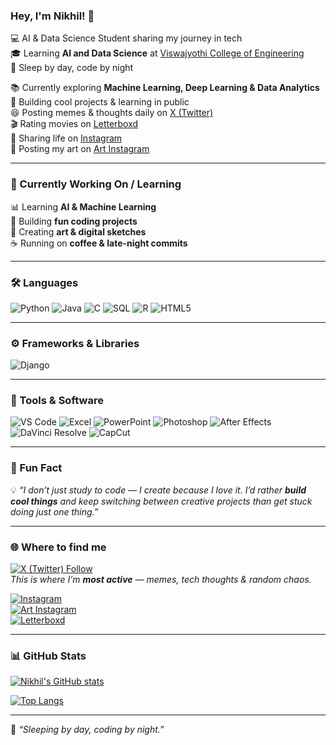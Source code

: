 ### Hey, I'm Nikhil! 👋

💻 AI & Data Science Student sharing my journey in tech  
🎓 Learning **AI and Data Science** at [Viswajyothi College of Engineering](https://vjcet.org/)  
🌙 Sleep by day, code by night  

📚 Currently exploring **Machine Learning, Deep Learning & Data Analytics**  
🚀 Building cool projects & learning in public  
😆 Posting memes & thoughts daily on [X (Twitter)](https://x.com/Nichol8s_3000?t=cG59JT54mo6K2GOgHSU3dw&s=09)  
🎬 Rating movies on [Letterboxd](https://boxd.it/cWdVf)  
📸 Sharing life on [Instagram](https://www.instagram.com/nikhil.3000_?igsh=aW5oZHdzc3I1cXd2)  
🎨 Posting my art on [Art Instagram](https://www.instagram.com/nichol8s_crap?igsh=MWxxM2FtNTc1dTlrdg==)  

---

### 🌱 Currently Working On / Learning  

📊 Learning **AI & Machine Learning**  
🤖 Building **fun coding projects**  
🎨 Creating **art & digital sketches**  
☕ Running on **coffee & late-night commits**  

---

### 🛠️ Languages  

![Python](https://img.shields.io/badge/Python-3776AB?style=for-the-badge&logo=python&logoColor=white)
![Java](https://img.shields.io/badge/Java-007396?style=for-the-badge&logo=java&logoColor=white)
![C](https://img.shields.io/badge/C-00599C?style=for-the-badge&logo=c&logoColor=white)
![SQL](https://img.shields.io/badge/SQL-003B57?style=for-the-badge&logo=postgresql&logoColor=white)
![R](https://img.shields.io/badge/R-276DC3?style=for-the-badge&logo=r&logoColor=white)
![HTML5](https://img.shields.io/badge/HTML5-E34F26?style=for-the-badge&logo=html5&logoColor=white)

---

### ⚙️ Frameworks & Libraries  

![Django](https://img.shields.io/badge/Django-092E20?style=for-the-badge&logo=django&logoColor=white)

---

### 🎨 Tools & Software  

![VS Code](https://img.shields.io/badge/VS%20Code-007ACC?style=for-the-badge&logo=visual-studio-code&logoColor=white)
![Excel](https://img.shields.io/badge/Excel-217346?style=for-the-badge&logo=microsoft-excel&logoColor=white)
![PowerPoint](https://img.shields.io/badge/PowerPoint-B7472A?style=for-the-badge&logo=microsoft-powerpoint&logoColor=white)
![Photoshop](https://img.shields.io/badge/Photoshop-31A8FF?style=for-the-badge&logo=adobe-photoshop&logoColor=white)
![After Effects](https://img.shields.io/badge/After%20Effects-9999FF?style=for-the-badge&logo=adobe-after-effects&logoColor=white)
![DaVinci Resolve](https://img.shields.io/badge/DaVinci%20Resolve-233A51?style=for-the-badge&logo=davinci-resolve&logoColor=white)
![CapCut](https://img.shields.io/badge/CapCut-000000?style=for-the-badge&logo=capcut&logoColor=white)

---

### 🌟 Fun Fact  

💡 _“I don’t just study to code — I create because I love it. I’d rather **build cool things** and keep switching between creative projects than get stuck doing just one thing.”_

---

### 🌐 Where to find me  

[![X (Twitter) Follow](https://img.shields.io/twitter/follow/Nichol8s_3000?style=for-the-badge&logo=x&logoColor=white&color=1DA1F2)](https://x.com/Nichol8s_3000?t=cG59JT54mo6K2GOgHSU3dw&s=09)  
_This is where I’m **most active** — memes, tech thoughts & random chaos._

[![Instagram](https://img.shields.io/badge/Instagram-Main-E4405F?style=for-the-badge&logo=instagram&logoColor=white)](https://www.instagram.com/nikhil.3000_?igsh=aW5oZHdzc3I1cXd2)  
[![Art Instagram](https://img.shields.io/badge/Instagram-Art-E4405F?style=for-the-badge&logo=instagram&logoColor=white)](https://www.instagram.com/nichol8s_crap?igsh=MWxxM2FtNTc1dTlrdg==)  
[![Letterboxd](https://img.shields.io/badge/Letterboxd-Follow-00D735?style=for-the-badge&logo=letterboxd&logoColor=white)](https://boxd.it/cWdVf)  

---

### 📊 GitHub Stats  

[![Nikhil's GitHub stats](https://github-readme-stats.vercel.app/api?username=nichol8s&count_private=true&show_icons=true&theme=radical)](https://github.com/anuraghazra/github-readme-stats)

[![Top Langs](https://github-readme-stats.vercel.app/api/top-langs/?username=nichol8s&layout=compact&theme=radical)](https://github.com/anuraghazra/github-readme-stats)

---

🌟 _“Sleeping by day, coding by night.”_
